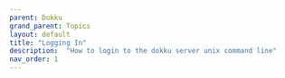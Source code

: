 ```yaml
---
parent: Dokku
grand_parent: Topics
layout: default
title: "Logging In"
description:  "How to login to the dokku server unix command line"
nav_order: 1
---
```

